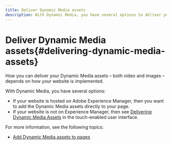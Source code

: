 ```yaml
---
title: Deliver Dynamic Media assets
description: With Dynamic Media, you have several options to deliver your Dynamic Media assets - both video and images - to your website.
---
```


# Deliver Dynamic Media assets{#delivering-dynamic-media-assets}

How you can deliver your Dynamic Media assets &ndash; both video and images &ndash; depends on how your website is implemented.

With Dynamic Media, you have several options:

* If your website is hosted on Adobe Experience Manager, then you want to add the Dynamic Media assets directly to your page.
* If your website is not on Experience Manager, then see [Delivering Dynamic Media Assets](/help/assets/dynamic-media/delivering-dynamic-media-assets.md) in the touch-enabled user interface.

For more information, see the following topics:

* [Add Dynamic Media assets to pages](/help/assets/dynamic-media/adding-dynamic-media-assets-to-pages.md)


